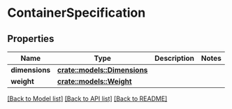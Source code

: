 # ContainerSpecification

## Properties

Name | Type | Description | Notes
------------ | ------------- | ------------- | -------------
**dimensions** | [**crate::models::Dimensions**](Dimensions.md) |  | 
**weight** | [**crate::models::Weight**](Weight.md) |  | 

[[Back to Model list]](../README.md#documentation-for-models) [[Back to API list]](../README.md#documentation-for-api-endpoints) [[Back to README]](../README.md)


